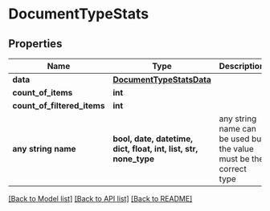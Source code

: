 # DocumentTypeStats


## Properties
Name | Type | Description | Notes
------------ | ------------- | ------------- | -------------
**data** | [**DocumentTypeStatsData**](DocumentTypeStatsData.md) |  | 
**count_of_items** | **int** |  | 
**count_of_filtered_items** | **int** |  | 
**any string name** | **bool, date, datetime, dict, float, int, list, str, none_type** | any string name can be used but the value must be the correct type | [optional]

[[Back to Model list]](../README.md#documentation-for-models) [[Back to API list]](../README.md#documentation-for-api-endpoints) [[Back to README]](../README.md)


